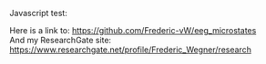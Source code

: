 Javascript test:

<script>
  console.log("js-test");
  alert("test!");
</script>

Here is a link to: <https://github.com/Frederic-vW/eeg_microstates>  
And my ResearchGate site: <https://www.researchgate.net/profile/Frederic_Wegner/research>
